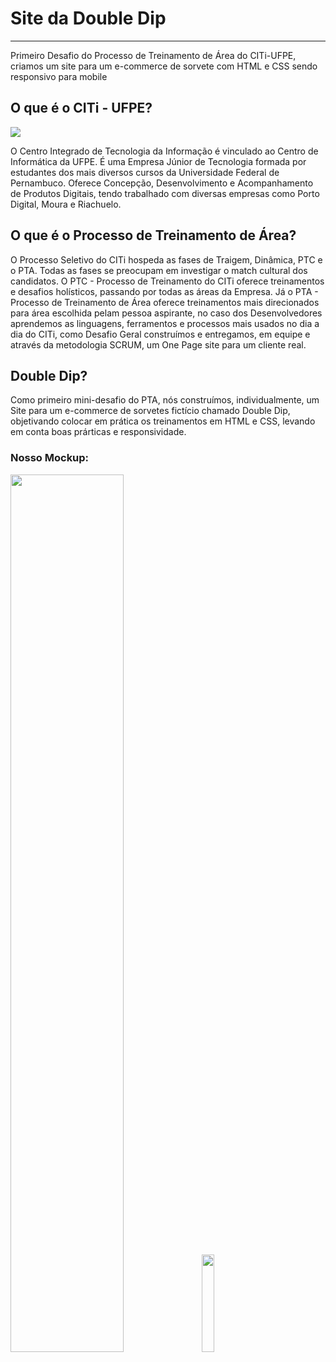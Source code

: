 # Site da Double Dip
***
Primeiro Desafio do Processo de Treinamento de Área do CITi-UFPE, criamos um site para um e-commerce de sorvete com HTML e CSS sendo responsivo para mobile

## O que é o CITi - UFPE?
<img src="https://user-images.githubusercontent.com/63838200/175785652-910487d6-c1d6-4c1e-bbf8-b29a5076f0c7.png"/>

O Centro Integrado de Tecnologia da Informação é vinculado ao Centro de Informática da UFPE. É uma Empresa Júnior de Tecnologia formada por estudantes dos mais diversos cursos da Universidade Federal de Pernambuco. Oferece Concepção, Desenvolvimento e Acompanhamento de Produtos Digitais, tendo trabalhado com diversas empresas como Porto Digital, Moura e Riachuelo.

## O que é o Processo de Treinamento de Área?
O Processo Seletivo do CITi hospeda as fases de Traigem, Dinâmica, PTC  e o PTA. Todas as fases se preocupam em investigar o match cultural dos candidatos. O PTC - Processo de Treinamento do CITi oferece treinamentos e desafios holísticos, passando por todas as áreas da Empresa. Já o PTA - Processo de Treinamento de Área oferece treinamentos mais direcionados para área escolhida pelam pessoa aspirante, no caso dos Desenvolvedores aprendemos as linguagens, ferramentos e processos mais usados no dia a dia do CITi, como Desafio Geral construímos e entregamos, em equipe e através da metodologia SCRUM, um One Page site para um cliente real.

## Double Dip?

Como primeiro mini-desafio do PTA, nós construímos, individualmente, um Site para um e-commerce de sorvetes fictício chamado Double Dip, objetivando colocar em prática os treinamentos em HTML e CSS, levando em conta boas prárticas e responsividade. 
### Nosso Mockup:

<img width="60%" src="https://lh3.googleusercontent.com/pw/AM-JKLU4eiLI-020F2HRhfwxmKdADu-byzyuXNPXPJuJ9e_Xje4sbukCDS7q1YdM1xjrRyA7HXWTBsawqjwUpbRdAzimycRlQxr1UdsJQZ1nMiZsqFm5J3iyTdMi5XYaNOgOS8okXOOXxOKZwsPTCLVt_rA=w1174-h857-no?authuser=0"/> <img width="20%" src="https://lh3.googleusercontent.com/pw/AM-JKLU1PkcOGGy9Gr-qalRc9sneBa6VJR55m4lRgB3QEq2SG8ID9JKJIMhpaUEzfn88d2tDdcygfp7CHBwB2ROJYOIpnbHsuVM1UEIZm1S_0BpHY2KROCpiaV_I6SH9Oz1qgJL_UyMXJHHcRakqgSbb0JY=w320-h757-no?authuser=0"/>

